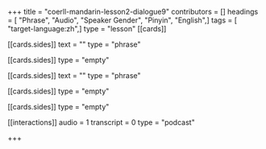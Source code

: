 +++
title = "coerll-mandarin-lesson2-dialogue9"
contributors = []
headings = [ "Phrase", "Audio", "Speaker Gender", "Pinyin", "English",]
tags = [ "target-language:zh",]
type = "lesson"
[[cards]]

[[cards.sides]]
text = ""
type = "phrase"

[[cards.sides]]
type = "empty"

[[cards.sides]]
text = ""
type = "phrase"

[[cards.sides]]
type = "empty"

[[cards.sides]]
type = "empty"

[[interactions]]
audio = 1
transcript = 0
type = "podcast"

+++
